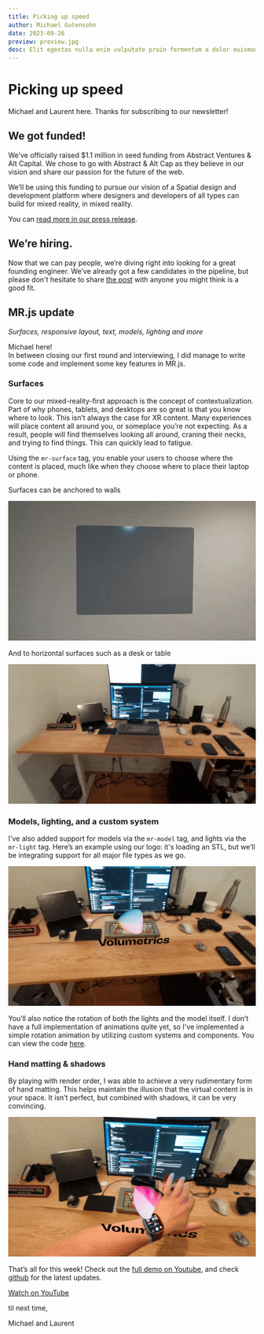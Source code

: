 ```yaml
---
title: Picking up speed
author: Michael Gutensohn
date: 2023-09-26
preview: preview.jpg
desc: Elit egestas nulla enim vulputate proin fermentum a dolor euismod.
---
```

# Picking up speed

Michael and Laurent here. Thanks for subscribing to our newsletter!

## We got funded!

We’ve officially raised $1.1 million in seed funding from Abstract Ventures & Alt Capital. We chose to go with Abstract & Alt Cap as they believe in our vision and share our passion for the future of the web.

We’ll be using this funding to pursue our vision of a Spatial design and development platform where designers and developers of all types can build for mixed reality, in mixed reality.

You can [read more in our press release](https://volumetrics.io/we-raised-money/).

## We’re hiring.

Now that we can pay people, we’re diving right into looking for a great founding engineer. We’ve already got a few candidates in the pipeline, but please don't hesitate to share [the post](https://volumetrics.io/careers/) with anyone you might think is a good fit.

## MR.js update

*Surfaces, responsive layout, text, models, lighting and more*

Michael here!  
In between closing our first round and interviewing, I did manage to write some code and implement some key features in MR.js.

### Surfaces

Core to our mixed-reality-first approach is the concept of contextualization. Part of why phones, tablets, and desktops are so great is that you know where to look. This isn’t always the case for XR content. Many experiences will place content all around you, or someplace you’re not expecting. As a result, people will find themselves looking all around, craning their necks, and trying to find things. This can quickly lead to fatigue.

Using the `mr-surface` tag, you enable your users to choose where the content is placed, much like when they choose where to place their laptop or phone.

Surfaces can be anchored to walls

![Animation of a panel being created on a wall, then text and images appearing in it](anchored-vertical.gif)

And to horizontal surfaces such as a desk or table

![Animation of a panel being created on a desk, then the volumetrics logo appear in 3d](anchored-horizontal.gif)

### Models, lighting, and a custom system

I've also added support for models via the `mr-model` tag, and lights via the `mr-light` tag. Here’s an example using our logo: it's loading an STL, but we’ll be integrating support for all major file types as we go.

![Animation of a have waving in front of the logo, sitting on the desk](lighting.gif)

You’ll also notice the rotation of both the lights and the model itself. I don’t have a full implementation of animations quite yet, so I've implemented a simple rotation animation by utilizing custom systems and components. You can view the code [here](https://github.com/Volumetrics-io/MR.js/blob/main/dist/assets/js/AnimationSystem.js).

### Hand matting & shadows

By playing with render order, I was able to achieve a very rudimentary form of hand matting. This helps maintain the illusion that the virtual content is in your space. It isn’t perfect, but combined with shadows, it can be very convincing.

![Animation of a hand passing behind the logo, and being occluded properly by it](hand_matte.gif)

That’s all for this week! Check out the [full demo on Youtube](https://youtu.be/2LrY2fIslJw), and check [github](https://github.com/Volumetrics-io/MR.js/tree/main) for the latest updates.

<a class="button cta" href="https://youtu.be/2LrY2fIslJw">Watch on YouTube</a>

til next time,

Michael and Laurent
